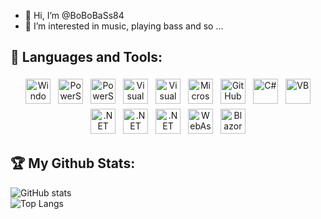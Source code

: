 - 👋 Hi, I’m @BoBoBaSs84
- 👀 I’m interested in music, playing bass and so ...

<!---
BoBoBaSs84/BoBoBaSs84 is a ✨ special ✨ repository because its `README.md` (this file) appears on your GitHub profile.
You can click the Preview link to take a look at your changes.
--->

## 🧰 Languages and Tools:
<p align="center">

<img src="https://upload.wikimedia.org/wikipedia/commons/thumb/5/51/Windows_Terminal_logo.svg/320px-Windows_Terminal_logo.svg.png" alt="Windows Terimal" height="40" style="vertical-align:top; margin:4px">
<img src="https://upload.wikimedia.org/wikipedia/commons/2/2f/PowerShell_5.0_icon.png" alt="PowerShell" height="40" style="vertical-align:top; margin:4px">
<img src="https://upload.wikimedia.org/wikipedia/commons/a/af/PowerShell_Core_6.0_icon.png" alt="PowerShell Core" height="40" style="vertical-align:top; margin:4px">
<img src="https://upload.wikimedia.org/wikipedia/commons/thumb/5/59/Visual_Studio_Icon_2019.svg/512px-Visual_Studio_Icon_2019.svg.png" alt="Visual Studio" height="40" style="vertical-align:top; margin:4px">
<img src="https://upload.wikimedia.org/wikipedia/commons/thumb/9/9a/Visual_Studio_Code_1.35_icon.svg/512px-Visual_Studio_Code_1.35_icon.svg.png" alt="Visual Studio Code" height="40" style="vertical-align:top; margin:4px">
<img src="https://upload.wikimedia.org/wikipedia/de/thumb/8/8c/Microsoft_SQL_Server_Logo.svg/592px-Microsoft_SQL_Server_Logo.svg.png" alt="Microsoft SQL Server" height="40" style="vertical-align:top; margin:4px">

<img src="https://github.githubassets.com/images/modules/logos_page/GitHub-Mark.png" alt="GitHub" height="40" style="vertical-align:top; margin:4px">

<img src="https://github.com/dotnet/docs/blob/cb475ed45f881e9462e34764480d3b0ebce85e91/docs/images/hub/csharp.svg" alt="C#" height="40" style="vertical-align:top; margin:4px">
<img src="https://github.com/dotnet/docs/blob/cb475ed45f881e9462e34764480d3b0ebce85e91/docs/images/hub/vb.svg" alt="VB" height="40" style="vertical-align:top; margin:4px">

<img src="https://raw.githubusercontent.com/dotnet/docs/cb475ed45f881e9462e34764480d3b0ebce85e91/docs/images/hub/net.svg" alt=".NET" height="40" style="vertical-align:top; margin:4px">
<img src="https://github.com/dotnet/docs/blob/cb475ed45f881e9462e34764480d3b0ebce85e91/docs/images/hub/netcore.svg" alt=".NET Core" height="40" style="vertical-align:top; margin:4px">
<img src="https://github.com/dotnet/docs/blob/cb475ed45f881e9462e34764480d3b0ebce85e91/docs/images/hub/netframework.svg" alt=".NET Framework" height="40" style="vertical-align:top; margin:4px">

<img src="https://upload.wikimedia.org/wikipedia/commons/thumb/1/1f/WebAssembly_Logo.svg/480px-WebAssembly_Logo.svg.png" alt="WebAssembly" height="40" style="vertical-align:top; margin:4px">
<img src="https://upload.wikimedia.org/wikipedia/commons/thumb/d/d0/Blazor.png/480px-Blazor.png" alt="Blazor" height="40" style="vertical-align:top; margin:4px">

</p>

## 🏆 My Github Stats:
![GitHub stats](https://github-readme-stats.vercel.app/api?username=BoBoBaSs84&show_icons=true&theme=tokyonight&count_private=true&show_icons=true)
</br>
![Top Langs](https://github-readme-stats.vercel.app/api/top-langs/?username=BoBoBaSs84&theme=tokyonight&count_private=true)
</br>
